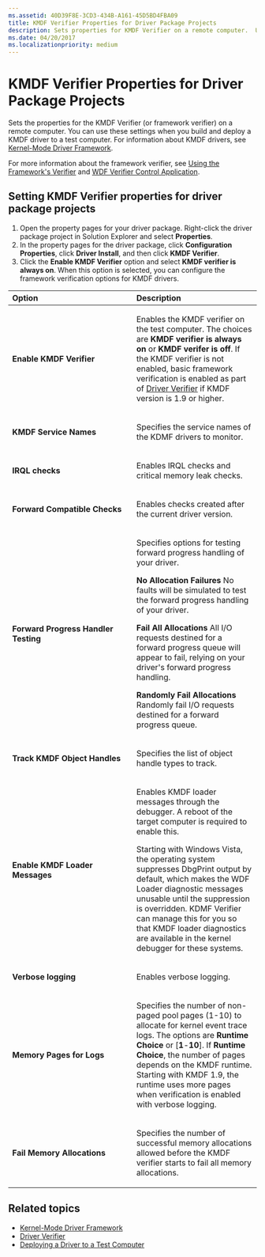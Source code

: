```yaml
---
ms.assetid: 40D39F8E-3CD3-434B-A161-45D5BD4FBA09
title: KMDF Verifier Properties for Driver Package Projects
description: Sets properties for KMDF Verifier on a remote computer.  Use these settings to build and deploy a KMDF driver to a test computer.
ms.date: 04/20/2017
ms.localizationpriority: medium
---
```


# KMDF Verifier Properties for Driver Package Projects

Sets the properties for the KMDF Verifier (or framework verifier) on a remote computer. You can use these settings when you build and deploy a KMDF driver to a test computer. For information about KMDF drivers, see [Kernel-Mode Driver Framework](https://docs.microsoft.com/windows-hardware/drivers/wdf/).

For more information about the framework verifier, see [Using the Framework's Verifier](https://docs.microsoft.com/windows-hardware/drivers/wdf/using-kmdf-verifier) and [WDF Verifier Control Application](https://docs.microsoft.com/windows-hardware/drivers/devtest/wdf-verifier-control-application).

## <span id="Setting_KMDF_Verifier_properties_for_driver_package_projects"></span><span id="setting_kmdf_verifier_properties_for_driver_package_projects"></span><span id="SETTING_KMDF_VERIFIER_PROPERTIES_FOR_DRIVER_PACKAGE_PROJECTS"></span>Setting KMDF Verifier properties for driver package projects


1.  Open the property pages for your driver package. Right-click the driver package project in Solution Explorer and select **Properties**.
2.  In the property pages for the driver package, click **Configuration Properties**, click **Driver Install**, and then click **KMDF Verifier**.
3.  Click the **Enable KMDF Verifier** option and select **KMDF verifier is always on**. When this option is selected, you can configure the framework verification options for KMDF drivers.

<table>
<colgroup>
<col width="50%" />
<col width="50%" />
</colgroup>
<thead>
<tr class="header">
<th align="left">Option</th>
<th align="left">Description</th>
</tr>
</thead>
<tbody>
<tr class="odd">
<td align="left"><p><span id="Enable_KMDF_Verifier"></span><span id="enable_kmdf_verifier"></span><span id="ENABLE_KMDF_VERIFIER"></span><strong>Enable KMDF Verifier</strong></p></td>
<td align="left"><p>Enables the KMDF verifier on the test computer. The choices are <strong>KMDF verifier is always on</strong> or <strong>KMDF verifer is off</strong>. If the KMDF verifier is not enabled, basic framework verification is enabled as part of <a href="https://msdn.microsoft.com/Library/Windows/Hardware/Ff545448" data-raw-source="[Driver Verifier](https://docs.microsoft.com/windows-hardware/drivers/devtest/driver-verifier)">Driver Verifier</a> if KMDF version is 1.9 or higher.</p></td>
</tr>
<tr class="even">
<td align="left"><p><span id="KMDF_Service_Names"></span><span id="kmdf_service_names"></span><span id="KMDF_SERVICE_NAMES"></span><strong>KMDF Service Names</strong></p></td>
<td align="left"><p>Specifies the service names of the KDMF drivers to monitor.</p></td>
</tr>
<tr class="odd">
<td align="left"><p><span id="IRQL_checks"></span><span id="irql_checks"></span><span id="IRQL_CHECKS"></span><strong>IRQL checks</strong></p></td>
<td align="left"><p>Enables IRQL checks and critical memory leak checks.</p></td>
</tr>
<tr class="even">
<td align="left"><p><span id="Forward_Compatible_Checks"></span><span id="forward_compatible_checks"></span><span id="FORWARD_COMPATIBLE_CHECKS"></span><strong>Forward Compatible Checks</strong></p></td>
<td align="left"><p>Enables checks created after the current driver version.</p></td>
</tr>
<tr class="odd">
<td align="left"><p><span id="Forward_Progress_Handler_Testing"></span><span id="forward_progress_handler_testing"></span><span id="FORWARD_PROGRESS_HANDLER_TESTING"></span><strong>Forward Progress Handler Testing</strong></p></td>
<td align="left"><p>Specifies options for testing forward progress handling of your driver.</p>
<p><strong>No Allocation Failures</strong> No faults will be simulated to test the forward progress handling of your driver.</p>
<p><strong>Fail All Allocations</strong> All I/O requests destined for a forward progress queue will appear to fail, relying on your driver's forward progress handling.</p>
<p><strong>Randomly Fail Allocations</strong> Randomly fail I/O requests destined for a forward progress queue.</p></td>
</tr>
<tr class="even">
<td align="left"><p><span id="Track_KMDF_Object_Handles"></span><span id="track_kmdf_object_handles"></span><span id="TRACK_KMDF_OBJECT_HANDLES"></span><strong>Track KMDF Object Handles</strong></p></td>
<td align="left"><p>Specifies the list of object handle types to track.</p></td>
</tr>
<tr class="odd">
<td align="left"><p><span id="Enable_KMDF_Loader_Messages"></span><span id="enable_kmdf_loader_messages"></span><span id="ENABLE_KMDF_LOADER_MESSAGES"></span><strong>Enable KMDF Loader Messages</strong></p></td>
<td align="left"><p>Enables KMDF loader messages through the debugger. A reboot of the target computer is required to enable this.</p>
<p>Starting with Windows Vista, the operating system suppresses DbgPrint output by default, which makes the WDF Loader diagnostic messages unusable until the suppression is overridden. KDMF Verifier can manage this for you so that KMDF loader diagnostics are available in the kernel debugger for these systems.</p></td>
</tr>
<tr class="even">
<td align="left"><p><span id="Verbose_logging"></span><span id="verbose_logging"></span><span id="VERBOSE_LOGGING"></span><strong>Verbose logging</strong></p></td>
<td align="left"><p>Enables verbose logging.</p></td>
</tr>
<tr class="odd">
<td align="left"><p><span id="Memory_Pages_for_Logs"></span><span id="memory_pages_for_logs"></span><span id="MEMORY_PAGES_FOR_LOGS"></span><strong>Memory Pages for Logs</strong></p></td>
<td align="left"><p>Specifies the number of non-paged pool pages (1-10) to allocate for kernel event trace logs. The options are <strong>Runtime Choice</strong> or [<strong>1</strong>-<strong>10</strong>]. If <strong>Runtime Choice</strong>, the number of pages depends on the KMDF runtime. Starting with KMDF 1.9, the runtime uses more pages when verification is enabled with verbose logging.</p></td>
</tr>
<tr class="even">
<td align="left"><p><span id="Fail_Memory_Allocations"></span><span id="fail_memory_allocations"></span><span id="FAIL_MEMORY_ALLOCATIONS"></span><strong>Fail Memory Allocations</strong></p></td>
<td align="left"><p>Specifies the number of successful memory allocations allowed before the KMDF verifier starts to fail all memory allocations.</p></td>
</tr>
</tbody>
</table>

 

## <span id="related_topics"></span>Related topics


* [Kernel-Mode Driver Framework](https://docs.microsoft.com/windows-hardware/drivers/wdf/)
* [Driver Verifier](https://docs.microsoft.com/windows-hardware/drivers/devtest/driver-verifier)
* [Deploying a Driver to a Test Computer](deploying-a-driver-to-a-test-computer.md)
 

 






